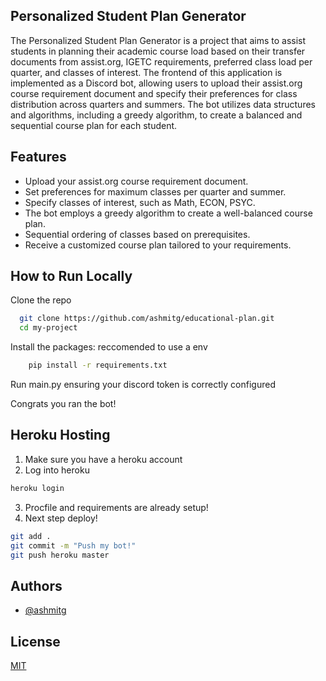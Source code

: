 
## Personalized Student Plan Generator


The Personalized Student Plan Generator is a project that aims to assist students in planning their academic course load based on their transfer documents from assist.org, IGETC requirements, preferred class load per quarter, and classes of interest. The frontend of this application is implemented as a Discord bot, allowing users to upload their assist.org course requirement document and specify their preferences for class distribution across quarters and summers. The bot utilizes data structures and algorithms, including a greedy algorithm, to create a balanced and sequential course plan for each student.



## Features

- Upload your assist.org course requirement document.
- Set preferences for maximum classes per quarter and summer.
- Specify classes of interest, such as Math, ECON, PSYC.
- The bot employs a greedy algorithm to create a well-balanced course plan.
- Sequential ordering of classes based on prerequisites.
- Receive a customized course plan tailored to your requirements.


## How to Run Locally

Clone the repo
```bash
  git clone https://github.com/ashmitg/educational-plan.git
  cd my-project
```
Install the packages: reccomended to use a env
```bash
    pip install -r requirements.txt
```
Run main.py ensuring your discord token is correctly configured

Congrats you ran the bot!

## Heroku Hosting

1. Make sure you have a heroku account
2. Log into heroku
```bash
heroku login
```
3. Procfile and requirements are already setup!
4. Next step deploy!
```bash
git add .
git commit -m "Push my bot!"
git push heroku master
```

## Authors

- [@ashmitg](https://www.github.com/ashmitg)


## License

[MIT](https://choosealicense.com/licenses/mit/)

